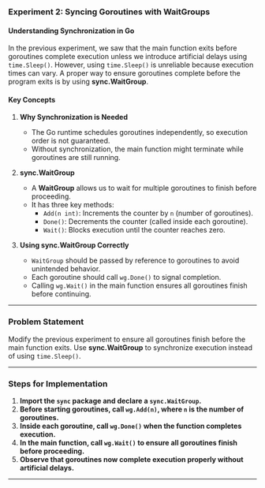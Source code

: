 ### **Experiment 2: Syncing Goroutines with WaitGroups**  

#### **Understanding Synchronization in Go**  
In the previous experiment, we saw that the main function exits before goroutines complete execution unless we introduce artificial delays using `time.Sleep()`. However, using `time.Sleep()` is unreliable because execution times can vary. A proper way to ensure goroutines complete before the program exits is by using **sync.WaitGroup**.  

#### **Key Concepts**  

1. **Why Synchronization is Needed**  
   - The Go runtime schedules goroutines independently, so execution order is not guaranteed.  
   - Without synchronization, the main function might terminate while goroutines are still running.  

2. **sync.WaitGroup**  
   - A **WaitGroup** allows us to wait for multiple goroutines to finish before proceeding.  
   - It has three key methods:  
     - `Add(n int)`: Increments the counter by `n` (number of goroutines).  
     - `Done()`: Decrements the counter (called inside each goroutine).  
     - `Wait()`: Blocks execution until the counter reaches zero.  

3. **Using sync.WaitGroup Correctly**  
   - `WaitGroup` should be passed by reference to goroutines to avoid unintended behavior.  
   - Each goroutine should call `wg.Done()` to signal completion.  
   - Calling `wg.Wait()` in the main function ensures all goroutines finish before continuing.  

---

### **Problem Statement**  
Modify the previous experiment to ensure all goroutines finish before the main function exits. Use **sync.WaitGroup** to synchronize execution instead of using `time.Sleep()`.  

---

### **Steps for Implementation**  

1. **Import the `sync` package and declare a `sync.WaitGroup`.**  
2. **Before starting goroutines, call `wg.Add(n)`, where `n` is the number of goroutines.**  
3. **Inside each goroutine, call `wg.Done()` when the function completes execution.**  
4. **In the main function, call `wg.Wait()` to ensure all goroutines finish before proceeding.**  
5. **Observe that goroutines now complete execution properly without artificial delays.**  

---